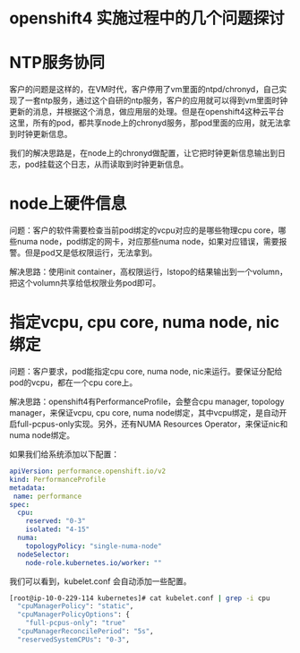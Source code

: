 # openshift4 实施过程中的几个问题探讨

# NTP服务协同

客户的问题是这样的，在VM时代，客户停用了vm里面的ntpd/chronyd，自己实现了一套ntp服务，通过这个自研的ntp服务，客户的应用就可以得到vm里面时钟更新的消息，并根据这个消息，做应用层的处理。但是在openshift4这种云平台这里，所有的pod，都共享node上的chronyd服务，那pod里面的应用，就无法拿到时钟更新信息。

我们的解决思路是，在node上的chronyd做配置，让它把时钟更新信息输出到日志，pod挂载这个日志，从而读取到时钟更新信息。

# node上硬件信息

问题：客户的软件需要检查当前pod绑定的vcpu对应的是哪些物理cpu core，哪些numa node，pod绑定的网卡，对应那些numa node，如果对应错误，需要报警。但是pod又是低权限运行，无法拿到。

解决思路：使用init container，高权限运行，lstopo的结果输出到一个volumn，把这个volumn共享给低权限业务pod即可。

# 指定vcpu, cpu core, numa node, nic 绑定

问题：客户要求，pod能指定cpu core, numa node, nic来运行。要保证分配给pod的vcpu，都在一个cpu core上。

解决思路：openshift4有PerformanceProfile，会整合cpu manager, topology manager，来保证vcpu, cpu core, numa node绑定，其中vcpu绑定，是自动开启full-pcpus-only实现。另外，还有NUMA Resources Operator，来保证nic和numa node绑定。

如果我们给系统添加以下配置：
```yaml
apiVersion: performance.openshift.io/v2
kind: PerformanceProfile
metadata:
 name: performance
spec:
  cpu:
    reserved: "0-3"
    isolated: "4-15"
  numa:
    topologyPolicy: "single-numa-node"
  nodeSelector:
    node-role.kubernetes.io/worker: ""
```
我们可以看到，kubelet.conf 会自动添加一些配置。
```bash
[root@ip-10-0-229-114 kubernetes]# cat kubelet.conf | grep -i cpu
  "cpuManagerPolicy": "static",
  "cpuManagerPolicyOptions": {
    "full-pcpus-only": "true"
  "cpuManagerReconcilePeriod": "5s",
  "reservedSystemCPUs": "0-3",
```